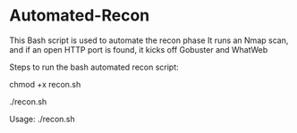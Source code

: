 # Automated-Recon

This Bash script is used to automate the recon phase  It runs an Nmap scan, and if an open HTTP port is found, it kicks off Gobuster and WhatWeb



Steps to run the bash automated recon script:

chmod +x recon.sh

./recon.sh

Usage: ./recon.sh <IP>
